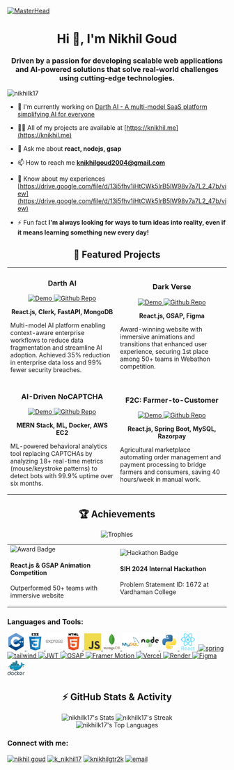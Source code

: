 [![MasterHead](https://firebasestorage.googleapis.com/v0/b/flexi-coding.appspot.com/o/dempgi7-520f8d5f-63d4-4453-8822-dbc149ae27f8.gif?alt=media&token=91c0c7b2-93c3-4029-b011-1a8703c5730d)](https://rishavchanda.io)
<h1 align="center">Hi 👋, I'm Nikhil Goud</h1>
<h3 align="center">Driven by a passion for developing scalable web applications and AI-powered solutions that solve real-world challenges using cutting-edge technologies.</h3>

<p align="left"> <img src="https://komarev.com/ghpvc/?username=nikhilk17&label=Profile%20views&color=0e75b6&style=flat" alt="nikhilk17" /> </p>

- 🔭 I'm currently working on [Darth AI - A multi-model SaaS platform simplifying AI for everyone](https://darthai.tech)

- 👨‍💻 All of my projects are available at [https://knikhil.me](https://knikhil.me)

- 💬 Ask me about **react, nodejs, gsap**

- 📫 How to reach me **knikhilgoud2004@gmail.com**

- 📄 Know about my experiences [https://drive.google.com/file/d/13i5fhv1iHtCWk5IrB5lW98v7a7L2_47b/view](https://drive.google.com/file/d/13i5fhv1iHtCWk5IrB5lW98v7a7L2_47b/view)

- ⚡ Fun fact **I'm always looking for ways to turn ideas into reality, even if it means learning something new every day!**

<h2 align="center">🚀 Featured Projects</h2>

<div align="center">
  <table>
    <tr>
      <td width="50%">
        <h3 align="center">Darth AI</h3>
        <p align="center">
          <a href="https://darthai.tech" target="_blank">
            <img src="https://img.shields.io/badge/View%20Demo-27ae60?style=for-the-badge&logo=firefox&logoColor=white" alt="Demo" />
          </a>
          <a href="https://github.com/nikhilk17/darth-ai" target="_blank">
            <img src="https://img.shields.io/badge/View%20Code-2c3e50?style=for-the-badge&logo=github" alt="Github Repo" />
          </a>
        </p>
        <p align="center"><strong>React.js, Clerk, FastAPI, MongoDB</strong></p>
        <p>Multi-model AI platform enabling context-aware enterprise workflows to reduce data fragmentation and streamline AI adoption. Achieved 35% reduction in enterprise data loss and 99% fewer security breaches.</p>
      </td>
      <td width="50%">
        <h3 align="center">Dark Verse</h3>
        <p align="center">
          <a href="https://darkverse.knikhil.me" target="_blank">
            <img src="https://img.shields.io/badge/View%20Demo-27ae60?style=for-the-badge&logo=firefox&logoColor=white" alt="Demo" />
          </a>
          <a href="https://github.com/nikhilk17/dark-verse" target="_blank">
            <img src="https://img.shields.io/badge/View%20Code-2c3e50?style=for-the-badge&logo=github" alt="Github Repo" />
          </a>
        </p>
        <p align="center"><strong>React.js, GSAP, Figma</strong></p>
        <p>Award-winning website with immersive animations and transitions that enhanced user experience, securing 1st place among 50+ teams in Webathon competition.</p>
      </td>
    </tr>
    <tr>
      <td width="50%">
        <h3 align="center">AI-Driven NoCAPTCHA</h3>
        <p align="center">
          <a href="https://nocaptcha.knikhil.me" target="_blank">
            <img src="https://img.shields.io/badge/View%20Demo-27ae60?style=for-the-badge&logo=firefox&logoColor=white" alt="Demo" />
          </a>
          <a href="https://github.com/nikhilk17/nocaptcha" target="_blank">
            <img src="https://img.shields.io/badge/View%20Code-2c3e50?style=for-the-badge&logo=github" alt="Github Repo" />
          </a>
        </p>
        <p align="center"><strong>MERN Stack, ML, Docker, AWS EC2</strong></p>
        <p>ML-powered behavioral analytics tool replacing CAPTCHAs by analyzing 18+ real-time metrics (mouse/keystroke patterns) to detect bots with 99.9% uptime over six months.</p>
      </td>
      <td width="50%">
        <h3 align="center">F2C: Farmer-to-Customer</h3>
        <p align="center">
          <a href="https://f2c.knikhil.me" target="_blank">
            <img src="https://img.shields.io/badge/View%20Demo-27ae60?style=for-the-badge&logo=firefox&logoColor=white" alt="Demo" />
          </a>
          <a href="https://github.com/nikhilk17/f2c" target="_blank">
            <img src="https://img.shields.io/badge/View%20Code-2c3e50?style=for-the-badge&logo=github" alt="Github Repo" />
          </a>
        </p>
        <p align="center"><strong>React.js, Spring Boot, MySQL, Razorpay</strong></p>
        <p>Agricultural marketplace automating order management and payment processing to bridge farmers and consumers, saving 40 hours/week in manual work.</p>
      </td>
    </tr>
  </table>
</div>
<h2 align="center">🏆 Achievements</h2>

<div align="center">
  <img src="https://github-profile-trophy.vercel.app/?username=nikhilk17&theme=nord&column=4&margin-w=15&margin-h=15" alt="Trophies">
</div>
<div align="center">
<table>
  <tr>
    <td width="40%">
      <img src="https://img.shields.io/badge/1st_Place-Webathon-FFD700?style=for-the-badge&logo=trophy&logoColor=black" alt="Award Badge">
      <h4>React.js & GSAP Animation Competition</h4>
      <p>Outperformed 50+ teams with immersive website</p>
    </td>
    <td width="40%">
      <img src="https://img.shields.io/badge/Recognition-Smart_India_Hackathon-0078D7?style=for-the-badge&logo=hack-the-box&logoColor=white" alt="Hackathon Badge">
      <h4>SIH 2024 Internal Hackathon</h4>
      <p>Problem Statement ID: 1672 at Vardhaman College</p>
    </td>
  </tr>

</table>
</div>

<h3 align="left">Languages and Tools:</h3>
<p align="left"> 
  <a href="https://www.w3schools.com/cpp/" target="_blank" rel="noreferrer"> 
    <img src="https://raw.githubusercontent.com/devicons/devicon/master/icons/cplusplus/cplusplus-original.svg" alt="cplusplus" width="40" height="40"/> 
  </a> 
  <a href="https://www.w3schools.com/css/" target="_blank" rel="noreferrer"> 
    <img src="https://raw.githubusercontent.com/devicons/devicon/master/icons/css3/css3-original-wordmark.svg" alt="css3" width="40" height="40"/> 
  </a> 
  <a href="https://expressjs.com" target="_blank" rel="noreferrer"> 
    <img src="https://raw.githubusercontent.com/devicons/devicon/master/icons/express/express-original-wordmark.svg" alt="express" width="40" height="40"/> 
  </a> 
  <a href="https://www.w3.org/html/" target="_blank" rel="noreferrer"> 
    <img src="https://raw.githubusercontent.com/devicons/devicon/master/icons/html5/html5-original-wordmark.svg" alt="html5" width="40" height="40"/> 
  </a> 
  <a href="https://developer.mozilla.org/en-US/docs/Web/JavaScript" target="_blank" rel="noreferrer"> 
    <img src="https://raw.githubusercontent.com/devicons/devicon/master/icons/javascript/javascript-original.svg" alt="javascript" width="40" height="40"/> 
  </a> 
  <a href="https://www.mongodb.com/" target="_blank" rel="noreferrer"> 
    <img src="https://raw.githubusercontent.com/devicons/devicon/master/icons/mongodb/mongodb-original-wordmark.svg" alt="mongodb" width="40" height="40"/> 
  </a> 
  <a href="https://www.mysql.com/" target="_blank" rel="noreferrer"> 
    <img src="https://raw.githubusercontent.com/devicons/devicon/master/icons/mysql/mysql-original-wordmark.svg" alt="mysql" width="40" height="40"/> 
  </a> 
  <a href="https://nodejs.org" target="_blank" rel="noreferrer"> 
    <img src="https://raw.githubusercontent.com/devicons/devicon/master/icons/nodejs/nodejs-original-wordmark.svg" alt="nodejs" width="40" height="40"/> 
  </a> 
  <a href="https://www.python.org" target="_blank" rel="noreferrer"> 
    <img src="https://raw.githubusercontent.com/devicons/devicon/master/icons/python/python-original.svg" alt="python" width="40" height="40"/> 
  </a> 
  <a href="https://reactjs.org/" target="_blank" rel="noreferrer"> 
    <img src="https://raw.githubusercontent.com/devicons/devicon/master/icons/react/react-original-wordmark.svg" alt="react" width="40" height="40"/> 
  </a> 
  <a href="https://spring.io/" target="_blank" rel="noreferrer"> 
    <img src="https://www.vectorlogo.zone/logos/springio/springio-icon.svg" alt="spring" width="40" height="40"/> 
  </a> 
  <a href="https://tailwindcss.com/" target="_blank" rel="noreferrer"> 
    <img src="https://www.vectorlogo.zone/logos/tailwindcss/tailwindcss-icon.svg" alt="tailwind" width="40" height="40"/> 
  </a> 
  <a href="https://jwt.io/" target="_blank" rel="noreferrer">
    <img src="https://jwt.io/img/pic_logo.svg" alt="JWT" width="40" height="40"/>
  </a>
  <a href="https://greensock.com/gsap/" target="_blank" rel="noreferrer">
    <img src="https://cdn.worldvectorlogo.com/logos/gsap-greensock.svg" alt="GSAP" width="40" height="40"/>
  </a>
  <a href="https://www.framer.com/motion/" target="_blank" rel="noreferrer">
    <img src="https://www.vectorlogo.zone/logos/framer/framer-icon.svg" alt="Framer Motion" width="40" height="40"/>
  </a>
  <a href="https://vercel.com/" target="_blank" rel="noreferrer">
    <img src="https://assets.vercel.com/image/upload/q_auto/front/favicon/vercel/180x180.png" alt="Vercel" width="40" height="40"/>
  </a>
  <a href="https://render.com/" target="_blank" rel="noreferrer">
    <img src="https://images.g2crowd.com/uploads/product/image/large_detail/large_detail_477db83f729d63210139ec7cd29c1351/render-render.png" alt="Render" width="40" height="40"/>
  </a>
  <a href="https://www.figma.com/" target="_blank" rel="noreferrer">
    <img src="https://upload.wikimedia.org/wikipedia/commons/3/33/Figma-logo.svg" alt="Figma" width="40" height="40"/>
  </a>
  <a href="https://www.docker.com/" target="_blank" rel="noreferrer">
    <img src="https://raw.githubusercontent.com/devicons/devicon/master/icons/docker/docker-original-wordmark.svg" alt="docker" width="40" height="40"/>
  </a>
</p>
<h2 align="center">⚡ GitHub Stats & Activity</h2>

<div align="center">
  <img width="390" src="https://github-readme-stats.vercel.app/api?username=nikhilk17&count_private=true&show_icons=true&theme=radical&hide_border=true" alt="nikhilk17's Stats" />
  <img width="390" src="https://github-readme-streak-stats.herokuapp.com/?user=nikhilk17&theme=radical&hide_border=true" alt="nikhilk17's Streak" />
</div>

<div align="center">
  <img width="325" src="https://github-readme-stats.vercel.app/api/top-langs/?username=nikhilk17&layout=compact&theme=radical&hide_border=true" alt="nikhilk17's Top Languages" />
</div>

<h3 align="left">Connect with me:</h3>
<p align="left">
<a href="https://linkedin.com/in/nikhil goud" target="blank"><img align="center" src="https://raw.githubusercontent.com/rahuldkjain/github-profile-readme-generator/master/src/images/icons/Social/linked-in-alt.svg" alt="nikhil goud" height="30" width="40" /></a>
<a href="https://www.leetcode.com/k_nikhil17" target="blank"><img align="center" src="https://raw.githubusercontent.com/rahuldkjain/github-profile-readme-generator/master/src/images/icons/Social/leet-code.svg" alt="k_nikhil17" height="30" width="40" /></a>
<a href="https://auth.geeksforgeeks.org/user/knikhilgtr2k" target="blank"><img align="center" src="https://raw.githubusercontent.com/rahuldkjain/github-profile-readme-generator/master/src/images/icons/Social/geeks-for-geeks.svg" alt="knikhilgtr2k" height="30" width="40" /></a>
<a href="mailto:knikhilgoud2004@gmail.com" target="blank">
  <img align="center" src="https://cdn-icons-png.flaticon.com/512/732/732200.png" alt="email" height="30" width="40" />
</a>
</p>
